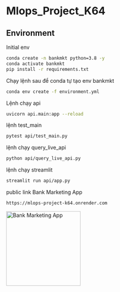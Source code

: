 # Mlops_Project_K64

## Environment

Initial env
```bash
conda create -n bankmkt python=3.8 -y
conda activate bankmkt
pip install -r requirements.txt
``` 

Chạy lệnh sau để conda tự tạo env bankmkt
```bash
conda env create -f environment.yml
```
Lệnh chạy api
```bash
uvicorn api.main:app --reload
```

lệnh test_main
```bash
pytest api/test_main.py
```
lệnh chạy query_live_api
```bash
python api/query_live_api.py
```
lệnh chạy streamlit
```bash
streamlit run api/app.py
```
public link Bank Marketing App
```bash
https://mlops-project-k64.onrender.com
```

<p align="left">
  <a href="https://mlopsprojectk64.streamlit.app" target="_blank">
    <img src="https://img.shields.io/badge/Launch_App-red?style=for-the-badge" alt="Bank Marketing App" width="200"/>
  </a>
</p>

